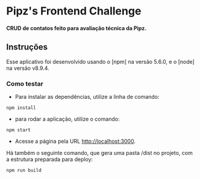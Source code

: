 # Pipz's Frontend Challenge
#### CRUD de contatos feito para avaliação técnica da Pipz.

## Instruções

Esse aplicativo foi desenvolvido usando o [npm] na versão 5.6.0, e o [node] na versão v8.9.4.

### Como testar
* Para instalar as dependências, utilize a linha de comando:
```
npm install
```

* para rodar a aplicação, utilize o comando:
```
npm start
```

* Acesse a página pela URL [http://localhost:3000](http://localhost:3000).

Há também o seguinte comando, que gera uma pasta /dist no projeto, com a estrutura preparada para deploy:
```
npm run build
```
